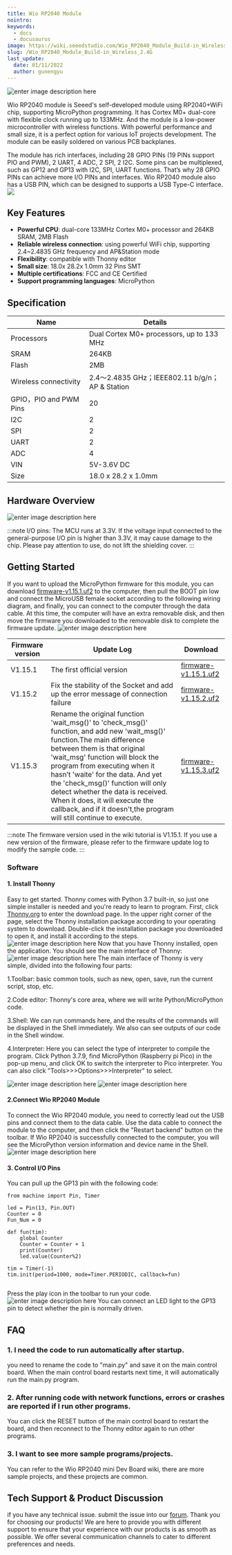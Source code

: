 ```yaml
---
title: Wio RP2040 Module
nointro:
keywords:
  - docs
  - docusaurus
image: https://wiki.seeedstudio.com/Wio_RP2040_Module_Build-in_Wireless_2.4G/
slug: /Wio_RP2040_Module_Build-in_Wireless_2.4G
last_update:
  date: 01/11/2022
  author: gunengyu
---
```


![enter image description here](https://files.seeedstudio.com/wiki/Wio_RP2040_Module-Build-in_Wireless_2.4G/module_1.jpg)

Wio RP2040 module is Seeed's self-developed module using RP2040+WiFi chip, supporting MicroPython programming. It has Cortex M0+ dual-core with flexible clock running up to 133MHz. And the module is a low-power microcontroller with wireless functions. With powerful performance and small size, it is a perfect option for various IoT projects development. The module can be easily soldered on various PCB backplanes.

The module has rich interfaces, including 28 GPIO PINs (19 PINs support PIO and PWM), 2 UART, 4 ADC, 2 SPI, 2 I2C. Some pins can be multiplexed, such as GP12 and GP13 with I2C, SPI, UART functions. That’s why 28 GPIO PINs can achieve more I/O PINs and interfaces. Wio RP2040 module also has a USB PIN, which can be designed to supports a USB Type-C interface.
[![](https://files.seeedstudio.com/wiki/Seeed-WiKi/docs/images/get_one_now.png)](https://www.seeedstudio.com/Wio-RP2040-Module-p-4932.html)  

## Key Features

- **Powerful CPU**: dual-core 133MHz Cortex M0+  processor and 264KB SRAM, 2MB Flash
- **Reliable wireless connection**: using powerful WiFi chip, supporting 2.4~2.4835 GHz frequency and AP&Station mode
- **Flexibility**: compatible with Thonny editor
- **Small size**: 18.0x 28.2x 1.0mm 32 Pins SMT
- **Multiple certifications**: FCC and CE Certified
- **Support programming languages**: MicroPython

## Specification

| Name             | Details  |
|-----------------------|--------------|
| Processors     | Dual Cortex M0+ processors, up to 133 MHz       |
| SRAM | 264KB |
| Flash          | 2MB            |
| Wireless connectivity         | 2.4〜2.4835 GHz；IEEE802.11 b/g/n；AP & Station            |
| GPIO，PIO and PWM Pins            | 20            |
| I2C             | 2            |
| SPI                  | 2   |
| UART                  | 2   |
| ADC                  | 4   |
| VIN                  | 5V-3.6V DC   |
| Size                  | 18.0 x 28.2 x 1.0mm   |

## Hardware Overview

![enter image description here](https://files.seeedstudio.com/wiki/Wio_RP2040_Module-Build-in_Wireless_2.4G/module_3.png)

:::note
		I/O pins: The MCU runs at 3.3V. If the voltage input connected to the general-purpose I/O pin is higher than 3.3V, it may cause damage to the chip. Please pay attention to use, do not lift the shielding cover.
:::
## Getting Started
If you want to upload the MicroPython firmware for this module, you can download [firmware-v1.15.1.uf2](https://files.seeedstudio.com/wiki/Wio_RP2040_mini_Dev_Board-Onboard_Wifi/firmware-v1.15.1.uf2) to the computer, then pull the BOOT pin low and connect the MicroUSB female socket according to the following wiring diagram, and finally, you can connect to the computer through the data cable. At this time, the computer will have an extra removable disk, and then move the firmware you downloaded to the removable disk to complete the firmware update.
![enter image description here](https://files.seeedstudio.com/wiki/Wio_RP2040_Module-Build-in_Wireless_2.4G/image1.png)


| Firmware version          | Update Log  | Download|
|-----------------------|--------------|---------|
|V1.15.1|The first official version|[firmware-v1.15.1.uf2](https://files.seeedstudio.com/wiki/Wio_RP2040_mini_Dev_Board-Onboard_Wifi/firmware-v1.15.1.uf2)|
|V1.15.2|Fix the stability of the Socket and add up the error message of connection failure|[firmware-v1.15.2.uf2](https://files.seeedstudio.com/wiki/Wio_RP2040_mini_Dev_Board-Onboard_Wifi/v1.15.2.uf2)|
|V1.15.3|Rename the original function 'wait_msg()' to 'check_msg()' function, and add new 'wait_msg()' function.The main difference between them is that original 'wait_msg' function will block the program from executing when it hasn’t 'waite' for the data. And yet the 'check_msg()' function will only detect whether the data is received. When it does, it will execute the callback, and if it doesn't,the program will still continue to execute.|[firmware-v1.15.3.uf2](https://files.seeedstudio.com/wiki/Wio_RP2040_mini_Dev_Board-Onboard_Wifi/1.15.3.uf2)|


:::note
    The firmware version used in the wiki tutorial is V1.15.1.
    If you use a new version of the firmware, please refer to the firmware update log to modify the sample code.
:::

### Software

#### 1. Install Thonny
Easy to get started. Thonny comes with Python 3.7 built-in, so just one simple installer is needed and you're ready to learn to program. First, click [Thonny.org](https://thonny.org/) to enter the download page. In the upper right corner of the page, select the Thonny installation package according to your operating system to download.  Double-click the installation package you downloaded to open it, and install it according to the steps.
![enter image description here](https://files.seeedstudio.com/wiki/Wio_RP2040_Module-Build-in_Wireless_2.4G/module_4.png)
Now that you have Thonny installed, open the application. You should see the main interface of Thonny:
![enter image description here](https://files.seeedstudio.com/wiki/Wio_RP2040_Module-Build-in_Wireless_2.4G/module_5.png)
The main interface of Thonny is very simple, divided into the following four parts:

1.Toolbar: basic common tools, such as new, open, save, run the current script, stop, etc. 

2.Code editor: Thonny's core area, where we will write Python/MicroPython code.  

3.Shell: We can run commands here, and the results of the commands will be displayed in the Shell immediately. We also can see outputs of our code in the Shell window.

4.Interpreter: Here you can select the type of interpreter to compile the program. Click Python 3.7.9, find MicroPython (Raspberry pi Pico) in the pop-up menu, and click OK to switch the interpreter to Pico interpreter. You can also click "Tools>>>Options>>>Interpreter" to select.

![enter image description here](https://files.seeedstudio.com/wiki/Wio_RP2040_Module-Build-in_Wireless_2.4G/module_6.png)
![enter image description here](https://files.seeedstudio.com/wiki/Wio_RP2040_Module-Build-in_Wireless_2.4G/module_7.png)

#### 2.Connect Wio RP2040 Module
To connect the Wio RP2040 module, you need to correctly lead out the USB pins and connect them to the data cable. Use the data cable to connect the module to the computer, and then click the "Restart backend" button on the toolbar. If Wio RP2040 is successfully connected to the computer, you will see the MicroPython version information and device name in the Shell.
![enter image description here](https://files.seeedstudio.com/wiki/Wio_RP2040_Module-Build-in_Wireless_2.4G/module_8.png)

#### 3. Control I/O Pins
You can pull up the GP13 pin with the following code:
```
from machine import Pin, Timer

led = Pin(13, Pin.OUT)
Counter = 0
Fun_Num = 0

def fun(tim):
    global Counter
    Counter = Counter + 1
    print(Counter)
    led.value(Counter%2)
    
tim = Timer(-1)
tim.init(period=1000, mode=Timer.PERIODIC, callback=fun)


```
Press the play icon in the toolbar to run your code.
![enter image description here](https://files.seeedstudio.com/wiki/Wio_RP2040_Module-Build-in_Wireless_2.4G/module_9.png)
You can connect an LED light to the GP13 pin to detect whether the pin is normally driven.

## FAQ

### 1. I need the code to run automatically after startup. 

you need to rename the code to "main.py" and save it on the main control board. When the main control board restarts next time, it will automatically run the main.py program.

### 2. After running code with network functions, errors or crashes are reported if I run other programs.

You can click the RESET button of the main control board to restart the board, and then reconnect to the Thonny editor again to run other programs.

### 3. I want to see more sample programs/projects.

You can refer to the Wio RP2040 mini Dev Board wiki, there are more sample projects, and these projects are common.


## Tech Support & Product Discussion
 if you have any technical issue.  submit the issue into our [forum](http://forum.seeedstudio.com/). 
Thank you for choosing our products! We are here to provide you with different support to ensure that your experience with our products is as smooth as possible. We offer several communication channels to cater to different preferences and needs.

<div class="button_tech_support_container">
<a href="https://forum.seeedstudio.com/" class="button_forum"></a> 
<a href="https://www.seeedstudio.com/contacts" class="button_email"></a>
</div>

<div class="button_tech_support_container">
<a href="https://discord.gg/eWkprNDMU7" class="button_discord"></a> 
<a href="https://github.com/Seeed-Studio/wiki-documents/discussions/69" class="button_discussion"></a>
</div>